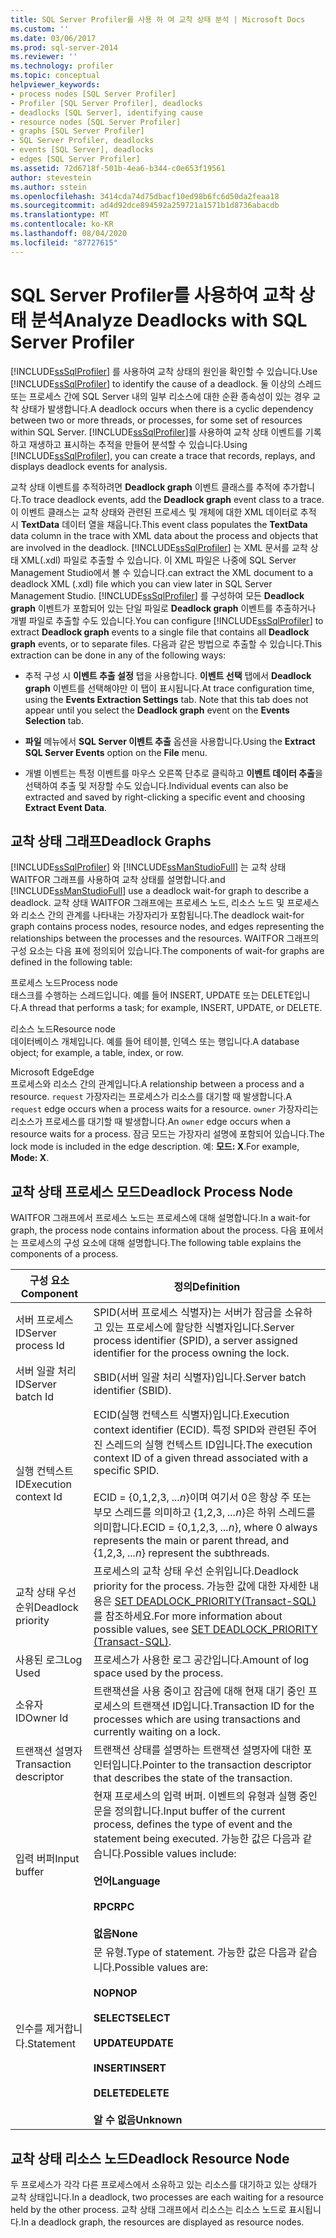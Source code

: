 ```yaml
---
title: SQL Server Profiler를 사용 하 여 교착 상태 분석 | Microsoft Docs
ms.custom: ''
ms.date: 03/06/2017
ms.prod: sql-server-2014
ms.reviewer: ''
ms.technology: profiler
ms.topic: conceptual
helpviewer_keywords:
- process nodes [SQL Server Profiler]
- Profiler [SQL Server Profiler], deadlocks
- deadlocks [SQL Server], identifying cause
- resource nodes [SQL Server Profiler]
- graphs [SQL Server Profiler]
- SQL Server Profiler, deadlocks
- events [SQL Server], deadlocks
- edges [SQL Server Profiler]
ms.assetid: 72d6718f-501b-4ea6-b344-c0e653f19561
author: stevestein
ms.author: sstein
ms.openlocfilehash: 3414cda74d75dbacf10ed98b6fc6d50da2feaa18
ms.sourcegitcommit: ad4d92dce894592a259721a1571b1d8736abacdb
ms.translationtype: MT
ms.contentlocale: ko-KR
ms.lasthandoff: 08/04/2020
ms.locfileid: "87727615"
---
```

# <a name="analyze-deadlocks-with-sql-server-profiler"></a><span data-ttu-id="cefee-102">SQL Server Profiler를 사용하여 교착 상태 분석</span><span class="sxs-lookup"><span data-stu-id="cefee-102">Analyze Deadlocks with SQL Server Profiler</span></span>
  <span data-ttu-id="cefee-103">[!INCLUDE[ssSqlProfiler](../../includes/sssqlprofiler-md.md)] 를 사용하여 교착 상태의 원인을 확인할 수 있습니다.</span><span class="sxs-lookup"><span data-stu-id="cefee-103">Use [!INCLUDE[ssSqlProfiler](../../includes/sssqlprofiler-md.md)] to identify the cause of a deadlock.</span></span> <span data-ttu-id="cefee-104">둘 이상의 스레드 또는 프로세스 간에 SQL Server 내의 일부 리소스에 대한 순환 종속성이 있는 경우 교착 상태가 발생합니다.</span><span class="sxs-lookup"><span data-stu-id="cefee-104">A deadlock occurs when there is a cyclic dependency between two or more threads, or processes, for some set of resources within SQL Server.</span></span> <span data-ttu-id="cefee-105">[!INCLUDE[ssSqlProfiler](../../includes/sssqlprofiler-md.md)]를 사용하여 교착 상태 이벤트를 기록하고 재생하고 표시하는 추적을 만들어 분석할 수 있습니다.</span><span class="sxs-lookup"><span data-stu-id="cefee-105">Using [!INCLUDE[ssSqlProfiler](../../includes/sssqlprofiler-md.md)], you can create a trace that records, replays, and displays deadlock events for analysis.</span></span>  
  
 <span data-ttu-id="cefee-106">교착 상태 이벤트를 추적하려면 **Deadlock graph** 이벤트 클래스를 추적에 추가합니다.</span><span class="sxs-lookup"><span data-stu-id="cefee-106">To trace deadlock events, add the **Deadlock graph** event class to a trace.</span></span> <span data-ttu-id="cefee-107">이 이벤트 클래스는 교착 상태와 관련된 프로세스 및 개체에 대한 XML 데이터로 추적 시 **TextData** 데이터 열을 채웁니다.</span><span class="sxs-lookup"><span data-stu-id="cefee-107">This event class populates the **TextData** data column in the trace with XML data about the process and objects that are involved in the deadlock.</span></span> [!INCLUDE[ssSqlProfiler](../../includes/sssqlprofiler-md.md)] <span data-ttu-id="cefee-108">는 XML 문서를 교착 상태 XML(.xdl) 파일로 추출할 수 있습니다. 이 XML 파일은 나중에 SQL Server Management Studio에서 볼 수 있습니다.</span><span class="sxs-lookup"><span data-stu-id="cefee-108">can extract the XML document to a deadlock XML (.xdl) file which you can view later in SQL Server Management Studio.</span></span> <span data-ttu-id="cefee-109">[!INCLUDE[ssSqlProfiler](../../includes/sssqlprofiler-md.md)] 를 구성하여 모든 **Deadlock graph** 이벤트가 포함되어 있는 단일 파일로 **Deadlock graph** 이벤트를 추출하거나 개별 파일로 추출할 수도 있습니다.</span><span class="sxs-lookup"><span data-stu-id="cefee-109">You can configure [!INCLUDE[ssSqlProfiler](../../includes/sssqlprofiler-md.md)] to extract **Deadlock graph** events to a single file that contains all **Deadlock graph** events, or to separate files.</span></span> <span data-ttu-id="cefee-110">다음과 같은 방법으로 추출할 수 있습니다.</span><span class="sxs-lookup"><span data-stu-id="cefee-110">This extraction can be done in any of the following ways:</span></span>  
  
-   <span data-ttu-id="cefee-111">추적 구성 시 **이벤트 추출 설정** 탭을 사용합니다. **이벤트 선택** 탭에서 **Deadlock graph** 이벤트를 선택해야만 이 탭이 표시됩니다.</span><span class="sxs-lookup"><span data-stu-id="cefee-111">At trace configuration time, using the **Events Extraction Settings** tab. Note that this tab does not appear until you select the **Deadlock graph** event on the **Events Selection** tab.</span></span>  
  
-   <span data-ttu-id="cefee-112">**파일** 메뉴에서 **SQL Server 이벤트 추출** 옵션을 사용합니다.</span><span class="sxs-lookup"><span data-stu-id="cefee-112">Using the **Extract SQL Server Events** option on the **File** menu.</span></span>  
  
-   <span data-ttu-id="cefee-113">개별 이벤트는 특정 이벤트를 마우스 오른쪽 단추로 클릭하고 **이벤트 데이터 추출**을 선택하여 추출 및 저장할 수도 있습니다.</span><span class="sxs-lookup"><span data-stu-id="cefee-113">Individual events can also be extracted and saved by right-clicking a specific event and choosing **Extract Event Data**.</span></span>  
  
## <a name="deadlock-graphs"></a><span data-ttu-id="cefee-114">교착 상태 그래프</span><span class="sxs-lookup"><span data-stu-id="cefee-114">Deadlock Graphs</span></span>  
 [!INCLUDE[ssSqlProfiler](../../includes/sssqlprofiler-md.md)] <span data-ttu-id="cefee-115">와 [!INCLUDE[ssManStudioFull](../../includes/ssmanstudiofull-md.md)] 는 교착 상태 WAITFOR 그래프를 사용하여 교착 상태를 설명합니다.</span><span class="sxs-lookup"><span data-stu-id="cefee-115">and [!INCLUDE[ssManStudioFull](../../includes/ssmanstudiofull-md.md)] use a deadlock wait-for graph to describe a deadlock.</span></span> <span data-ttu-id="cefee-116">교착 상태 WAITFOR 그래프에는 프로세스 노드, 리소스 노드 및 프로세스와 리소스 간의 관계를 나타내는 가장자리가 포함됩니다.</span><span class="sxs-lookup"><span data-stu-id="cefee-116">The deadlock wait-for graph contains process nodes, resource nodes, and edges representing the relationships between the processes and the resources.</span></span> <span data-ttu-id="cefee-117">WAITFOR 그래프의 구성 요소는 다음 표에 정의되어 있습니다.</span><span class="sxs-lookup"><span data-stu-id="cefee-117">The components of wait-for graphs are defined in the following table:</span></span>  
  
 <span data-ttu-id="cefee-118">프로세스 노드</span><span class="sxs-lookup"><span data-stu-id="cefee-118">Process node</span></span>  
 <span data-ttu-id="cefee-119">태스크를 수행하는 스레드입니다. 예를 들어 INSERT, UPDATE 또는 DELETE입니다.</span><span class="sxs-lookup"><span data-stu-id="cefee-119">A thread that performs a task; for example, INSERT, UPDATE, or DELETE.</span></span>  
  
 <span data-ttu-id="cefee-120">리소스 노드</span><span class="sxs-lookup"><span data-stu-id="cefee-120">Resource node</span></span>  
 <span data-ttu-id="cefee-121">데이터베이스 개체입니다. 예를 들어 테이블, 인덱스 또는 행입니다.</span><span class="sxs-lookup"><span data-stu-id="cefee-121">A database object; for example, a table, index, or row.</span></span>  
  
 <span data-ttu-id="cefee-122">Microsoft Edge</span><span class="sxs-lookup"><span data-stu-id="cefee-122">Edge</span></span>  
 <span data-ttu-id="cefee-123">프로세스와 리소스 간의 관계입니다.</span><span class="sxs-lookup"><span data-stu-id="cefee-123">A relationship between a process and a resource.</span></span> <span data-ttu-id="cefee-124">`request` 가장자리는 프로세스가 리소스를 대기할 때 발생합니다.</span><span class="sxs-lookup"><span data-stu-id="cefee-124">A `request` edge occurs when a process waits for a resource.</span></span> <span data-ttu-id="cefee-125">`owner` 가장자리는 리소스가 프로세스를 대기할 때 발생합니다.</span><span class="sxs-lookup"><span data-stu-id="cefee-125">An `owner` edge occurs when a resource waits for a process.</span></span> <span data-ttu-id="cefee-126">잠금 모드는 가장자리 설명에 포함되어 있습니다.</span><span class="sxs-lookup"><span data-stu-id="cefee-126">The lock mode is included in the edge description.</span></span> <span data-ttu-id="cefee-127">예: **모드: X**.</span><span class="sxs-lookup"><span data-stu-id="cefee-127">For example, **Mode: X**.</span></span>  
  
## <a name="deadlock-process-node"></a><span data-ttu-id="cefee-128">교착 상태 프로세스 모드</span><span class="sxs-lookup"><span data-stu-id="cefee-128">Deadlock Process Node</span></span>  
 <span data-ttu-id="cefee-129">WAITFOR 그래프에서 프로세스 노드는 프로세스에 대해 설명합니다.</span><span class="sxs-lookup"><span data-stu-id="cefee-129">In a wait-for graph, the process node contains information about the process.</span></span> <span data-ttu-id="cefee-130">다음 표에서는 프로세스의 구성 요소에 대해 설명합니다.</span><span class="sxs-lookup"><span data-stu-id="cefee-130">The following table explains the components of a process.</span></span>  
  
|<span data-ttu-id="cefee-131">구성 요소</span><span class="sxs-lookup"><span data-stu-id="cefee-131">Component</span></span>|<span data-ttu-id="cefee-132">정의</span><span class="sxs-lookup"><span data-stu-id="cefee-132">Definition</span></span>|  
|---------------|----------------|  
|<span data-ttu-id="cefee-133">서버 프로세스 ID</span><span class="sxs-lookup"><span data-stu-id="cefee-133">Server process Id</span></span>|<span data-ttu-id="cefee-134">SPID(서버 프로세스 식별자)는 서버가 잠금을 소유하고 있는 프로세스에 할당한 식별자입니다.</span><span class="sxs-lookup"><span data-stu-id="cefee-134">Server process identifier (SPID), a server assigned identifier for the process owning the lock.</span></span>|  
|<span data-ttu-id="cefee-135">서버 일괄 처리 ID</span><span class="sxs-lookup"><span data-stu-id="cefee-135">Server batch Id</span></span>|<span data-ttu-id="cefee-136">SBID(서버 일괄 처리 식별자)입니다.</span><span class="sxs-lookup"><span data-stu-id="cefee-136">Server batch identifier (SBID).</span></span>|  
|<span data-ttu-id="cefee-137">실행 컨텍스트 ID</span><span class="sxs-lookup"><span data-stu-id="cefee-137">Execution context Id</span></span>|<span data-ttu-id="cefee-138">ECID(실행 컨텍스트 식별자)입니다.</span><span class="sxs-lookup"><span data-stu-id="cefee-138">Execution context identifier (ECID).</span></span> <span data-ttu-id="cefee-139">특정 SPID와 관련된 주어진 스레드의 실행 컨텍스트 ID입니다.</span><span class="sxs-lookup"><span data-stu-id="cefee-139">The execution context ID of a given thread associated with a specific SPID.</span></span><br /><br /> <span data-ttu-id="cefee-140">ECID = {0,1,2,3, *...n*}이며 여기서 0은 항상 주 또는 부모 스레드를 의미하고 {1,2,3, *...n*}은 하위 스레드를 의미합니다.</span><span class="sxs-lookup"><span data-stu-id="cefee-140">ECID = {0,1,2,3, *...n*}, where 0 always represents the main or parent thread, and {1,2,3, *...n*} represent the subthreads.</span></span>|  
|<span data-ttu-id="cefee-141">교착 상태 우선 순위</span><span class="sxs-lookup"><span data-stu-id="cefee-141">Deadlock priority</span></span>|<span data-ttu-id="cefee-142">프로세스의 교착 상태 우선 순위입니다.</span><span class="sxs-lookup"><span data-stu-id="cefee-142">Deadlock priority for the process.</span></span> <span data-ttu-id="cefee-143">가능한 값에 대한 자세한 내용은 [SET DEADLOCK_PRIORITY&#40;Transact-SQL&#41;](/sql/t-sql/statements/set-deadlock-priority-transact-sql)를 참조하세요.</span><span class="sxs-lookup"><span data-stu-id="cefee-143">For more information about possible values, see [SET DEADLOCK_PRIORITY &#40;Transact-SQL&#41;](/sql/t-sql/statements/set-deadlock-priority-transact-sql).</span></span>|  
|<span data-ttu-id="cefee-144">사용된 로그</span><span class="sxs-lookup"><span data-stu-id="cefee-144">Log Used</span></span>|<span data-ttu-id="cefee-145">프로세스가 사용한 로그 공간입니다.</span><span class="sxs-lookup"><span data-stu-id="cefee-145">Amount of log space used by the process.</span></span>|  
|<span data-ttu-id="cefee-146">소유자 ID</span><span class="sxs-lookup"><span data-stu-id="cefee-146">Owner Id</span></span>|<span data-ttu-id="cefee-147">트랜잭션을 사용 중이고 잠금에 대해 현재 대기 중인 프로세스의 트랜잭션 ID입니다.</span><span class="sxs-lookup"><span data-stu-id="cefee-147">Transaction ID for the processes which are using transactions and currently waiting on a lock.</span></span>|  
|<span data-ttu-id="cefee-148">트랜잭션 설명자</span><span class="sxs-lookup"><span data-stu-id="cefee-148">Transaction descriptor</span></span>|<span data-ttu-id="cefee-149">트랜잭션 상태를 설명하는 트랜잭션 설명자에 대한 포인터입니다.</span><span class="sxs-lookup"><span data-stu-id="cefee-149">Pointer to the transaction descriptor that describes the state of the transaction.</span></span>|  
|<span data-ttu-id="cefee-150">입력 버퍼</span><span class="sxs-lookup"><span data-stu-id="cefee-150">Input buffer</span></span>|<span data-ttu-id="cefee-151">현재 프로세스의 입력 버퍼. 이벤트의 유형과 실행 중인 문을 정의합니다.</span><span class="sxs-lookup"><span data-stu-id="cefee-151">Input buffer of the current process, defines the type of event and the statement being executed.</span></span> <span data-ttu-id="cefee-152">가능한 값은 다음과 같습니다.</span><span class="sxs-lookup"><span data-stu-id="cefee-152">Possible values include:</span></span><br /><br /> <span data-ttu-id="cefee-153">**언어**</span><span class="sxs-lookup"><span data-stu-id="cefee-153">**Language**</span></span><br /><br /> <span data-ttu-id="cefee-154">**RPC**</span><span class="sxs-lookup"><span data-stu-id="cefee-154">**RPC**</span></span><br /><br /> <span data-ttu-id="cefee-155">**없음**</span><span class="sxs-lookup"><span data-stu-id="cefee-155">**None**</span></span>|  
|<span data-ttu-id="cefee-156">인수를 제거합니다.</span><span class="sxs-lookup"><span data-stu-id="cefee-156">Statement</span></span>|<span data-ttu-id="cefee-157">문 유형.</span><span class="sxs-lookup"><span data-stu-id="cefee-157">Type of statement.</span></span> <span data-ttu-id="cefee-158">가능한 값은 다음과 같습니다.</span><span class="sxs-lookup"><span data-stu-id="cefee-158">Possible values are:</span></span><br /><br /> <span data-ttu-id="cefee-159">**NOP**</span><span class="sxs-lookup"><span data-stu-id="cefee-159">**NOP**</span></span><br /><br /> <span data-ttu-id="cefee-160">**SELECT**</span><span class="sxs-lookup"><span data-stu-id="cefee-160">**SELECT**</span></span><br /><br /> <span data-ttu-id="cefee-161">**UPDATE**</span><span class="sxs-lookup"><span data-stu-id="cefee-161">**UPDATE**</span></span><br /><br /> <span data-ttu-id="cefee-162">**INSERT**</span><span class="sxs-lookup"><span data-stu-id="cefee-162">**INSERT**</span></span><br /><br /> <span data-ttu-id="cefee-163">**DELETE**</span><span class="sxs-lookup"><span data-stu-id="cefee-163">**DELETE**</span></span><br /><br /> <span data-ttu-id="cefee-164">**알 수 없음**</span><span class="sxs-lookup"><span data-stu-id="cefee-164">**Unknown**</span></span>|  
  
## <a name="deadlock-resource-node"></a><span data-ttu-id="cefee-165">교착 상태 리소스 노드</span><span class="sxs-lookup"><span data-stu-id="cefee-165">Deadlock Resource Node</span></span>  
 <span data-ttu-id="cefee-166">두 프로세스가 각각 다른 프로세스에서 소유하고 있는 리소스를 대기하고 있는 상태가 교착 상태입니다.</span><span class="sxs-lookup"><span data-stu-id="cefee-166">In a deadlock, two processes are each waiting for a resource held by the other process.</span></span> <span data-ttu-id="cefee-167">교착 상태 그래프에서 리소스는 리소스 노드로 표시됩니다.</span><span class="sxs-lookup"><span data-stu-id="cefee-167">In a deadlock graph, the resources are displayed as resource nodes.</span></span>  
  
  
